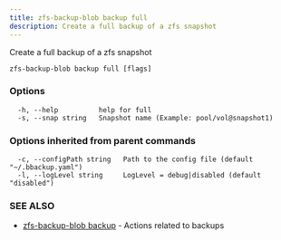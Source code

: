 ```yaml
---
title: zfs-backup-blob backup full
description: Create a full backup of a zfs snapshot
---
```


Create a full backup of a zfs snapshot

```
zfs-backup-blob backup full [flags]
```

### Options

```
  -h, --help          help for full
  -s, --snap string   Snapshot name (Example: pool/vol@snapshot1)
```

### Options inherited from parent commands

```
  -c, --configPath string   Path to the config file (default "~/.bbackup.yaml")
  -l, --logLevel string     LogLevel = debug|disabled (default "disabled")
```

### SEE ALSO

* [zfs-backup-blob backup](/cli/zfs-backup-blob_backup/)	 - Actions related to backups

